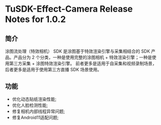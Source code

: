 # TuSDK-Effect-Camera Release Notes for 1.0.2



## 简介

涂图流处理（特效相机） SDK 是涂图基于特效渲染引擎与采集相结合的 SDK 产品。产品分为 2 个分类，一种是使用完整的涂图相机 + 特效渲染引擎；一种是使用第三方采集 + 涂图特效渲染引擎。
前者更多是适用于自采集和视频录制场景，后者更多是适用于使用第三方直播 SDK 场景使用。



## 功能

* 优化动态贴纸渲染性能;
* 优化人脸检测性能;
* 修复相机内部线程异常问题;
* 修复Android11适配问题;


